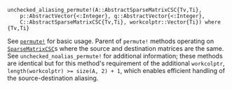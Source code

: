 ```
unchecked_aliasing_permute!(A::AbstractSparseMatrixCSC{Tv,Ti},
    p::AbstractVector{<:Integer}, q::AbstractVector{<:Integer},
    C::AbstractSparseMatrixCSC{Tv,Ti}, workcolptr::Vector{Ti}) where {Tv,Ti}
```

See [`permute!`](@ref) for basic usage. Parent of `permute!` methods operating on [`SparseMatrixCSC`](@ref)s where the source and destination matrices are the same. See `unchecked_noalias_permute!` for additional information; these methods are identical but for this method's requirement of the additional `workcolptr`, `length(workcolptr) >= size(A, 2) + 1`, which enables efficient handling of the source-destination aliasing.
